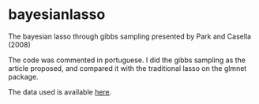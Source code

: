 # bayesianlasso
The bayesian lasso through gibbs sampling presented by Park and Casella (2008)

The code was commented in portuguese. I did the gibbs sampling as the article proposed, and compared it with the traditional lasso on the glmnet package.


The data used is available [here](https://raw.githubusercontent.com/dimassores/bayesianlasso/master/Diabetes.txt).
